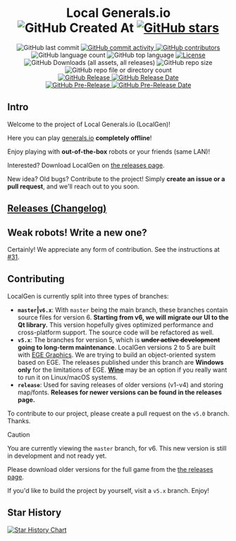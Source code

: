 <div align="center">
  <h1>Local Generals.io
    <br/>
    <img alt="GitHub Created At" src="https://img.shields.io/github/created-at/SZXC-WG/LocalGen-new" />
    <a href="https://github.com/SZXC-WG/LocalGen-new/stargazers">
      <img alt="GitHub stars" src="https://img.shields.io/github/stars/SZXC-WG/LocalGen-new.svg?style=social"/>
    </a>
  </h1>
  <img alt="GitHub last commit" src="https://img.shields.io/github/last-commit/SZXC-WG/LocalGen-new" />
  <a href="https://github.com/SZXC-WG/LocalGen-new/commits">
    <img alt="GitHub commit activity" src="https://img.shields.io/github/commit-activity/t/SZXC-WG/LocalGen-new?label=total%20commits" />
  </a>
  <a href="https://github.com/SZXC-WG/LocalGen-new/contributors">
    <img alt="GitHub contributors" src="https://img.shields.io/github/contributors/SZXC-WG/LocalGen-new" />
  </a>
  <br/>
  <img alt="GitHub language count" src="https://img.shields.io/github/languages/count/SZXC-WG/LocalGen-new" />
  <img alt="GitHub top language" src="https://img.shields.io/github/languages/top/SZXC-WG/LocalGen-new" />
  <a href="https://github.com/SZXC-WG/LocalGen-new/blob/master/LICENSE">
    <img alt="License" src="https://img.shields.io/github/license/SZXC-WG/LocalGen-new.svg" />
  </a>
  <br/>
  <img alt="GitHub Downloads (all assets, all releases)" src="https://img.shields.io/github/downloads/SZXC-WG/LocalGen-new/total" />
  <img alt="GitHub repo size" src="https://img.shields.io/github/repo-size/SZXC-WG/LocalGen-new"/>
  <img alt="GitHub repo file or directory count" src="https://img.shields.io/github/directory-file-count/SZXC-WG/LocalGen-new" />
  <br/>
  <a href="https://github.com/SZXC-WG/LocalGen-new/releases/latest">
    <img alt="GitHub Release" src="https://img.shields.io/github/v/release/SZXC-WG/LocalGen-new?label=latest%20stable" />
    <img alt="GitHub Release Date" src="https://img.shields.io/github/release-date/SZXC-WG/LocalGen-new?label=date" />
  </a>
  <br/>
  <a href="https://github.com/SZXC-WG/LocalGen-new/releases">
    <img alt="GitHub Pre-Release" src="https://img.shields.io/github/v/release/SZXC-WG/LocalGen-new?include_prereleases&label=latest%20preview" />
    <img alt="GitHub Pre-Release Date" src="https://img.shields.io/github/release-date-pre/SZXC-WG/LocalGen-new?label=date" />
  </a>
</div>

## Intro

Welcome to the project of Local Generals.io (LocalGen)!

Here you can play [generals.io](http://generals.io) **completely offline**!

Enjoy playing with **out-of-the-box** robots or your friends (same LAN)!

Interested? Download LocalGen on [the releases page](http://github.com/SZXC-WG/LocalGen-new/releases).

New idea? Old bugs? Contribute to the project! Simply **create an issue or a pull request**, and we'll reach out to you soon.

## [Releases (Changelog)](http://github.com/SZXC-WG/LocalGen-new/releases)

## Weak robots! Write a new one?

Certainly! We appreciate any form of contribution. See the instructions at [#31](../../issues/31).

## Contributing

LocalGen is currently split into three types of branches:

- **`master`|`v6.x`**: With `master` being the main branch, these branches contain source files for version 6.
  **Starting from v6, we will migrate our UI to the Qt library.**
  This version hopefully gives optimized performance and cross-platform support. The source code will be refactored as well.
- **`v5.x`**: The branches for version 5, which is **~~under active development~~ going to long-term maintenance**.
  LocalGen versions 2 to 5 are built with [EGE Graphics](http://xege.org).
  We are trying to build an object-oriented system based on EGE.
  The releases published under this branch are **Windows only** for the limitations of EGE.
  [**Wine**](https://www.winehq.org) may be an option if you really want to run it on Linux/macOS systems.
- **`release`**: Used for saving releases of older versions (v1-v4) and storing map/fonts. **Releases for newer versions can be found in the releases page.**

To contribute to our project, please create a pull request on the `v5.0` branch. Thanks.

> [!CAUTION]
>
> You are currently viewing the `master` branch, for v6. This new version is still in development and not ready yet.
>
> Please download older versions for the full game from the [the releases page](http://github.com/SZXC-WG/LocalGen-new/releases).
>
> If you'd like to build the project by yourself, visit a `v5.x` branch. Enjoy!

## Star History

[![Star History Chart](https://api.star-history.com/svg?repos=SZXC-WG/LocalGen-new&type=Date)](https://star-history.com/#SZXC-WG/LocalGen-new&Date)

<!--
## Donate Please! (WeChat Pay and AliPay)

[![QIM4p.md.jpg](https://i.imgtg.com/2023/01/19/QIM4p.md.jpg)](https://imgtg.com/image/QIM4p)
[![Quwij.md.jpg](https://i.imgtg.com/2023/01/19/Quwij.md.jpg)](https://imgtg.com/image/Quwij)
-->
